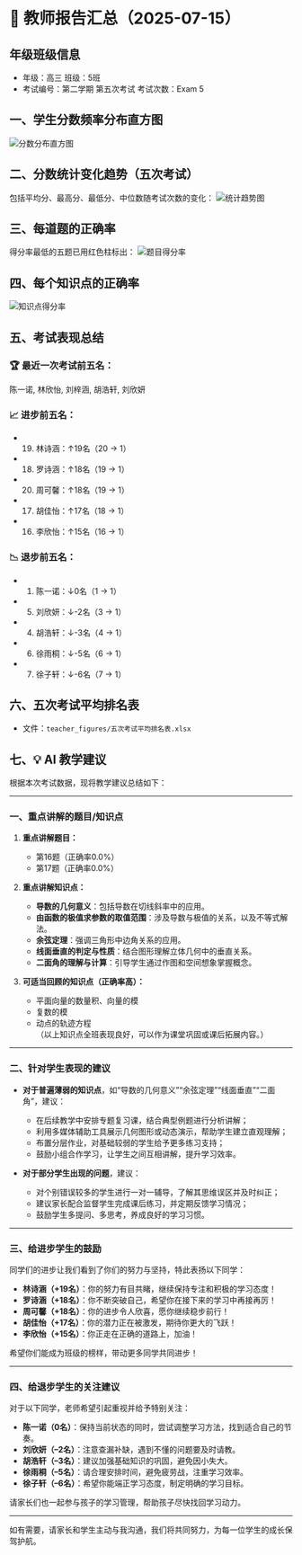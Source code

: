 # 📘 教师报告汇总（2025-07-15）

## 年级班级信息
- 年级：高三  班级：5班
- 考试编号：第二学期 第五次考试  考试次数：Exam 5

## 一、学生分数频率分布直方图
![分数分布直方图](../teacher_figures/score_distribution_histogram.png)

## 二、分数统计变化趋势（五次考试）
包括平均分、最高分、最低分、中位数随考试次数的变化：
![统计趋势图](../teacher_figures/score_statistics_trend.png)

## 三、每道题的正确率
得分率最低的五题已用红色柱标出：
![题目得分率](../teacher_figures/question_accuracy_bar.png)

## 四、每个知识点的正确率
![知识点得分率](../teacher_figures/knowledge_accuracy_bar.png)

## 五、考试表现总结

### 🏆 最近一次考试前五名：
陈一诺, 林欣怡, 刘梓涵, 胡浩轩, 刘欣妍

### 📈 进步前五名：
- 19. 林诗涵：↑19名（20 → 1）
- 18. 罗诗涵：↑18名（19 → 1）
- 20. 周可馨：↑18名（19 → 1）
- 17. 胡佳怡：↑17名（18 → 1）
- 16. 李欣怡：↑15名（16 → 1）

### 📉 退步前五名：
- 1. 陈一诺：↓0名（1 → 1）
- 5. 刘欣妍：↓-2名（3 → 1）
- 4. 胡浩轩：↓-3名（4 → 1）
- 6. 徐雨桐：↓-5名（6 → 1）
- 7. 徐子轩：↓-6名（7 → 1）

## 六、五次考试平均排名表
- 文件：`teacher_figures/五次考试平均排名表.xlsx`

## 七、💡 AI 教学建议
根据本次考试数据，现将教学建议总结如下：

---

### 一、重点讲解的题目/知识点

1. **重点讲解题目：**
   - 第16题（正确率0.0%）
   - 第17题（正确率0.0%）

2. **重点讲解知识点：**
   - **导数的几何意义**：包括导数在切线斜率中的应用。
   - **由函数的极值求参数的取值范围**：涉及导数与极值的关系，以及不等式解法。
   - **余弦定理**：强调三角形中边角关系的应用。
   - **线面垂直的判定与性质**：结合图形理解立体几何中的垂直关系。
   - **二面角的理解与计算**：引导学生通过作图和空间想象掌握概念。

3. **可适当回顾的知识点（正确率高）：**
   - 平面向量的数量积、向量的模
   - 复数的模
   - 动点的轨迹方程  
   （以上知识点全班表现良好，可以作为课堂巩固或课后拓展内容。）

---

### 二、针对学生表现的建议

- **对于普遍薄弱的知识点**，如“导数的几何意义”“余弦定理”“线面垂直”“二面角”，建议：
  - 在后续教学中安排专题复习课，结合典型例题进行分析讲解；
  - 利用多媒体辅助工具展示几何图形或动态演示，帮助学生建立直观理解；
  - 布置分层作业，对基础较弱的学生给予更多练习支持；
  - 鼓励小组合作学习，让学生之间互相讲解，提升学习效率。

- **对于部分学生出现的问题**，建议：
  - 对个别错误较多的学生进行一对一辅导，了解其思维误区并及时纠正；
  - 建议家长配合监督学生完成课后练习，并定期反馈学习情况；
  - 鼓励学生多提问、多思考，养成良好的学习习惯。

---

### 三、给进步学生的鼓励

同学们的进步让我们看到了你们的努力与坚持，特此表扬以下同学：

- **林诗涵（+19名）**：你的努力有目共睹，继续保持专注和积极的学习态度！
- **罗诗涵（+18名）**：你不断突破自己，希望你在接下来的学习中再接再厉！
- **周可馨（+18名）**：你的进步令人欣喜，愿你继续稳步前行！
- **胡佳怡（+17名）**：你的潜力正在被激发，期待你更大的飞跃！
- **李欣怡（+15名）**：你正走在正确的道路上，加油！

希望你们能成为班级的榜样，带动更多同学共同进步！

---

### 四、给退步学生的关注建议

对于以下同学，老师希望引起重视并给予特别关注：

- **陈一诺（0名）**：保持当前状态的同时，尝试调整学习方法，找到适合自己的节奏。
- **刘欣妍（–2名）**：注意查漏补缺，遇到不懂的问题要及时请教。
- **胡浩轩（–3名）**：建议加强基础知识的巩固，避免因小失大。
- **徐雨桐（–5名）**：请合理安排时间，避免疲劳战，注重学习效率。
- **徐子轩（–6名）**：希望你能端正学习态度，制定明确的学习目标。

请家长们也一起参与孩子的学习管理，帮助孩子尽快找回学习动力。

---

如有需要，请家长和学生主动与我沟通，我们将共同努力，为每一位学生的成长保驾护航。
